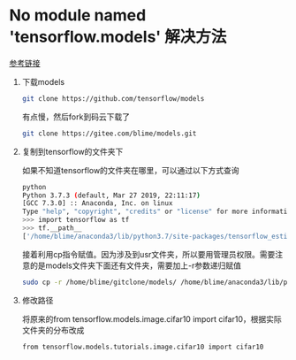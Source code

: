 # No module named 'tensorflow.models' 解决方法

[参考链接](https://blog.csdn.net/RineZ/article/details/81671382)





1. 下载models

   ```bash
   git clone https://github.com/tensorflow/models
   ```

   有点慢，然后fork到码云下载了

   ```bash
   git clone https://gitee.com/blime/models.git
   ```

2. 复制到tensorflow的文件夹下

   如果不知道tensorflow的文件夹在哪里，可以通过以下方式查询

   ```bash
   python
   Python 3.7.3 (default, Mar 27 2019, 22:11:17) 
   [GCC 7.3.0] :: Anaconda, Inc. on linux
   Type "help", "copyright", "credits" or "license" for more information.
   >>> import tensorflow as tf
   >>> tf.__path__
   ['/home/blime/anaconda3/lib/python3.7/site-packages/tensorflow_estimator/python/estimator/api', '/home/blime/anaconda3/lib/python3.7/site-packages/tensorflow', '/home/blime/anaconda3/lib/python3.7/site-packages/tensorflow/_api/v1']
   ```

   接着利用cp指令赋值。因为涉及到usr文件夹，所以要用管理员权限。需要注意的是models文件夹下面还有文件夹，需要加上-r参数递归赋值

   ```bash
   sudo cp -r /home/blime/gitclone/models/ /home/blime/anaconda3/lib/python3.7/site-packages/tensorflow/
   ```

3. 修改路径

   将原来的from tensorflow.models.image.cifar10 import cifar10，根据实际文件夹的分布改成

   ```bash
   from tensorflow.models.tutorials.image.cifar10 import cifar10
   ```

   

